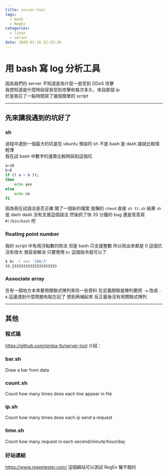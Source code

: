 ```yaml
---
title: server-tool
tags:
  - bash
  - RegEx
categories:
  - linux
  - server
date: 2020-02-16 22:15:10
---
```


# 用 bash 寫 log 分析工具
因為我們的 server 不知道是為什麼一直受到 DDoS 攻擊  
我想知道是什麼時段容易受到攻擊和每次多久、來自那個 ip  
於是我花了一點時間寫了幾個簡單的 script

---
## 先來講我遇到的坑好了

### sh
過程中遇到一個最大的坑是在 ubuntu 預設的 sh 不是 bash
是 dash
據說比較情輕薄  
我在試 bash 中數字的運算比較時踩到這個坑
```bash
a=10
b=6
if (( a > b ));
then
	echo yes
else
	echo no
fi
```
因為我在試語法是否正確
開了一個新的檔案
我懶的 `chmod` 直接 `sh tt.sh` 
結果 `sh` 是 dash
dash 沒有支援這個語法
然後抓了快 20 分鐘的 bug
還是乖乖寫 `#!/bin/bash` 吧

### floating point number
我的 script 中有用浮點數的除法
但是 bash 只支援整數
所以除出來都是 0
這個坑沒有很大
很容易解決
只要使用 `bc` 這個指令就可以了
```bash
$ bc -l <<< '100/3'
33.33333333333333333333
```

### Associate array
在有一個地方本來要用關聯式陣列來存一些資料
在定義關聯是陣列要把 `-a` 改成 `-A`
這邊遇到什麼問題有點忘記了
想到再補起來
反正最後沒有用關聯式陣列

---

## 其他
### 程式碼
https://github.com/simba-fs/server-tool
介紹：
### bar.sh
Draw a bar from data
### count.sh
Count how many times does each line appear in file
### ip.sh
Count how many times does each ip send a request
### time.sh
Count how many request in each secend/minute/hour/day
### 好站連結
https://www.regextester.com/
這個網站可以測試 RegEx
蠻不錯的
